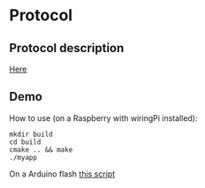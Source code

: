 # Protocol
## Protocol description
[Here](protocol.md)

## Demo
How to use (on a Raspberry with wiringPi installed):
```
mkdir build
cd build
cmake .. && make
./myapp
```
On a Arduino flash [this script](example.ino)